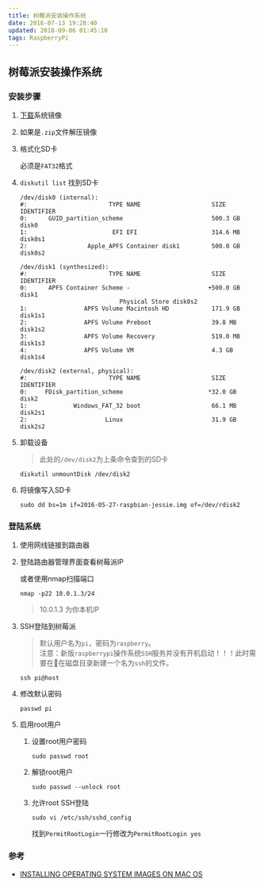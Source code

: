 ```yaml
---
title: 树莓派安装操作系统
date: 2016-07-13 19:28:40
updated: 2018-09-06 01:45:10
tags: RaspberryPi
---
```

## 树莓派安装操作系统

### 安装步骤

1. [下载](https://www.raspberrypi.org/downloads/raspbian/)系统镜像

2. 如果是`.zip`文件解压镜像

3. 格式化SD卡

    必须是`FAT32`格式

4. `diskutil list` 找到SD卡

    ```
    /dev/disk0 (internal):
    #:                       TYPE NAME                    SIZE       IDENTIFIER
    0:      GUID_partition_scheme                         500.3 GB   disk0
    1:                        EFI EFI                     314.6 MB   disk0s1
    2:                 Apple_APFS Container disk1         500.0 GB   disk0s2

    /dev/disk1 (synthesized):
    #:                       TYPE NAME                    SIZE       IDENTIFIER
    0:      APFS Container Scheme -                      +500.0 GB   disk1
                                Physical Store disk0s2
    1:                APFS Volume Macintosh HD            171.9 GB   disk1s1
    2:                APFS Volume Preboot                 39.8 MB    disk1s2
    3:                APFS Volume Recovery                519.0 MB   disk1s3
    4:                APFS Volume VM                      4.3 GB     disk1s4

    /dev/disk2 (external, physical):
    #:                       TYPE NAME                    SIZE       IDENTIFIER
    0:     FDisk_partition_scheme                        *32.0 GB    disk2
    1:             Windows_FAT_32 boot                    66.1 MB    disk2s1
    2:                      Linux                         31.9 GB    disk2s2
    ```

5. 卸载设备

    > 此处的`/dev/disk2`为上条命令查到的SD卡
    
    ```
    diskutil unmountDisk /dev/disk2
    ```

6. 将镜像写入SD卡

    ```
    sudo dd bs=1m if=2016-05-27-raspbian-jessie.img of=/dev/rdisk2
    ```

### 登陆系统

1. 使用网线链接到路由器

2. 登陆路由器管理界面查看树莓派IP

    或者使用nmap扫描端口 
    ```
    nmap -p22 10.0.1.3/24
    ```
    > 10.0.1.3 为你本机IP

3. SSH登陆到树莓派
    
    > 默认用户名为`pi`，密码为`raspberry`。    
    > 注意：新版`raspberrypi`操作系统`SSH`服务并没有开机启动！！！此时需要在在磁盘目录新建一个名为`ssh`的文件。

    ```
    ssh pi@host
    ```

4. 修改默认密码

    ```
    passwd pi
    ```

5. 启用root用户

    1. 设置root用户密码
    
        ```
        sudo passwd root
        ```

    2. 解锁root用户

        ```
        sudo passwd --unlock root
        ```
    3. 允许root SSH登陆
    
        ```
        sudo vi /etc/ssh/sshd_config
        ```
        找到`PermitRootLogin`一行修改为`PermitRootLogin yes`

### 参考
- [INSTALLING OPERATING SYSTEM IMAGES ON MAC OS](https://www.raspberrypi.org/documentation/installation/installing-images/mac.md)
